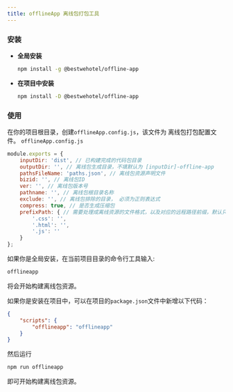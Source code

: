 ```yaml
---
title: offlineApp 离线包打包工具
---
```


### 安装

* **全局安装**
  ``` sh
  npm install -g @bestwehotel/offline-app
  ```
* **在项目中安装**
  ``` sh
  npm install -D @bestwehotel/offline-app
  ```

### 使用

在你的项目根目录，创建`offlineApp.config.js`，该文件为 离线包打包配置文件。
`offlineApp.config.js`
``` js
module.exports = {
    inputDir: 'dist', // 已构建完成的代码包目录
    outputDir: '', // 离线包生成目录，不填默认为 [inputDir]-offline-app
    pathsFileName: 'paths.json', // 离线包资源声明文件
    bizid: '', // 离线包ID
    ver: '', // 离线包版本号
    pathname: '', // 离线包根目录名称
    exclude: '', // 离线包排除的目录， 必须为正则表达式
    compress: true, // 是否生成压缩包
    prefixPath: { // 需要处理成离线资源的文件格式，以及对应的远程路径前缀，默认只处理 html|js|css
        '.css': '',
        '.html': '',
        '.js': ''
    }
};
```

如果你是全局安装，在当前项目目录的命令行工具输入:
``` sh
offlineapp
```
将会开始构建离线包资源。

如果你是安装在项目中，可以在项目的`package.json`文件中新增以下代码：
``` json
{
    "scripts": {
        "offlineapp": "offlineapp"
    }
}
```
然后运行
``` sh
npm run offlineapp
```
即可开始构建离线包资源。

